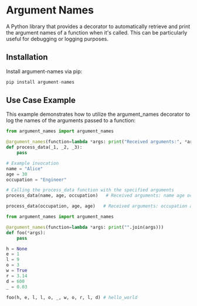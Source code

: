 # Argument Names

A Python library that provides a decorator to automatically retrieve and print the argument names of a function when it's called. This can be particularly useful for debugging or logging purposes.

## Installation

Install argument-names via pip:

```python
pip install argument-names
```


## Use Case Example
This example demonstrates how to utilize the argument_names decorator to log the names of the arguments passed to a function:
```py
from argument_names import argument_names

@argument_names(function=lambda *args: print("Received arguments:", *args))
def process_data(_1, _2, _3):
    pass

# Example invocation
name = "Alice"
age = 30
occupation = "Engineer"

# Calling the process_data function with the specified arguments
process_data(name, age, occupation)   # Received arguments: name age occupation

process_data(occupation, age, age)   # Received arguments: occupation age age
```

```py
from argument_names import argument_names

@argument_names(function=lambda *args: print("".join(args)))
def foo(*args):
    pass

h = None
e = 1
l = 9
o = 3
w = True
r = 3.14
d = 600
_ = 0.03

foo(h, e, l, l, o, _, w, o, r, l, d) # hello_world
```
